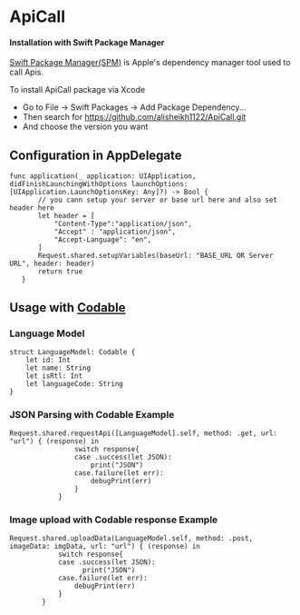# ApiCall

#### Installation with Swift Package Manager

[Swift Package Manager(SPM)](https://swift.org/package-manager/) is Apple's dependency manager tool used to call Apis.


To install ApiCall package via Xcode

 * Go to File -> Swift Packages -> Add Package Dependency...
 * Then search for https://github.com/alisheikh1122/ApiCall.git
 * And choose the version you want

## Configuration in AppDelegate

 ```
func application(_ application: UIApplication, didFinishLaunchingWithOptions launchOptions: [UIApplication.LaunchOptionsKey: Any]?) -> Bool {
        // you cann setup your server or base url here and also set header here
        let header = [
            "Content-Type":"application/json",
            "Accept" : "application/json",
            "Accept-Language": "en",
        ]
        Request.shared.setupVariables(baseUrl: "BASE_URL OR Server URL", header: header)
        return true
    }
```

## Usage with [Codable](https://developer.apple.com/documentation/swift/codable/ "Codable") 
### Language Model 

```
struct LanguageModel: Codable {
    let id: Int
    let name: String
    let isRtl: Int
    let languageCode: String
}
```
### JSON Parsing with Codable Example
```
Request.shared.requestApi([LanguageModel].self, method: .get, url: "url") { (response) in
                switch response{
                case .success(let JSON):
                    print("JSON")
                case.failure(let err):
                    debugPrint(err)
                }
            }
```
### Image upload with Codable response Example
```
Request.shared.uploadData(LanguageModel.self, method: .post, imageData: imgData, url: "url") { (response) in
            switch response{
            case .success(let JSON):
                  print("JSON")
            case.failure(let err):
                debugPrint(err)
            }
        }
```



